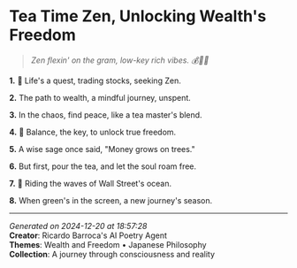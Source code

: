 # Tea Time Zen, Unlocking Wealth's Freedom

> *Zen flexin' on the gram, low-key rich vibes. 💰🧘‍♀️*

**1.** 💸 Life's a quest, trading stocks, seeking Zen.


**2.** The path to wealth, a mindful journey, unspent.


**3.** In the chaos, find peace, like a tea master's blend.


**4.** 🎋 Balance, the key, to unlock true freedom.


**5.** A wise sage once said, "Money grows on trees."


**6.** But first, pour the tea, and let the soul roam free.


**7.** 🌊 Riding the waves of Wall Street's ocean.


**8.** When green's in the screen, a new journey's season.



---

*Generated on 2024-12-20 at 18:57:28*  
**Creator**: Ricardo Barroca's AI Poetry Agent  
**Themes**: Wealth and Freedom • Japanese Philosophy  
**Collection**: A journey through consciousness and reality